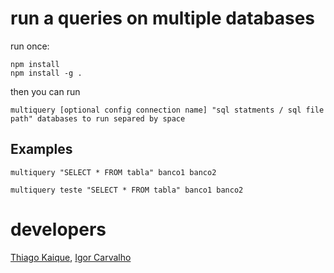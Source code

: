 # run a queries on multiple databases

run once:

```
npm install 
npm install -g .
```

then you can run

```
multiquery [optional config connection name] "sql statments / sql file path" databases to run separed by space
```

## Examples

```
multiquery "SELECT * FROM tabla" banco1 banco2
```


```
multiquery teste "SELECT * FROM tabla" banco1 banco2
```

# developers

[Thiago Kaique](https://github.com/Thiago099), [Igor Carvalho](https://github.com/Igorx8)
